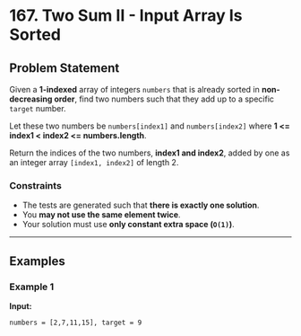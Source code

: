 # 167. Two Sum II - Input Array Is Sorted

## Problem Statement
Given a **1-indexed** array of integers `numbers` that is already sorted in **non-decreasing order**, find two numbers such that they add up to a specific `target` number.  

Let these two numbers be `numbers[index1]` and `numbers[index2]` where **1 <= index1 < index2 <= numbers.length**.  

Return the indices of the two numbers, **index1 and index2**, added by one as an integer array `[index1, index2]` of length 2.  

### **Constraints**
- The tests are generated such that **there is exactly one solution**.
- You **may not use the same element twice**.
- Your solution must use **only constant extra space (`O(1)`)**.

---

## **Examples**

### **Example 1**
**Input:**
```plaintext
numbers = [2,7,11,15], target = 9
